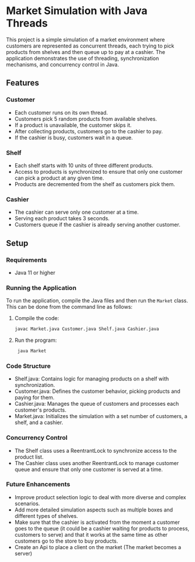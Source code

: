 # Market Simulation with Java Threads

This project is a simple simulation of a market environment where customers are represented as concurrent threads, each trying to pick products from shelves and then queue up to pay at a cashier. The application demonstrates the use of threading, synchronization mechanisms, and concurrency control in Java.

## Features

### Customer
- Each customer runs on its own thread.
- Customers pick 5 random products from available shelves.
- If a product is unavailable, the customer skips it.
- After collecting products, customers go to the cashier to pay.
- If the cashier is busy, customers wait in a queue.

### Shelf
- Each shelf starts with 10 units of three different products.
- Access to products is synchronized to ensure that only one customer can pick a product at any given time.
- Products are decremented from the shelf as customers pick them.

### Cashier
- The cashier can serve only one customer at a time.
- Serving each product takes 3 seconds.
- Customers queue if the cashier is already serving another customer.

## Setup

### Requirements
- Java 11 or higher

### Running the Application
To run the application, compile the Java files and then run the `Market` class. This can be done from the command line as follows:

1. Compile the code:
   ```bash
   javac Market.java Customer.java Shelf.java Cashier.java

2. Run the program:
   ```bash
    java Market

### Code Structure
- Shelf.java: Contains logic for managing products on a shelf with synchronization.
- Customer.java: Defines the customer behavior, picking products and paying for them.
- Cashier.java: Manages the queue of customers and processes each customer's products.
- Market.java: Initializes the simulation with a set number of customers, a shelf, and a cashier.

### Concurrency Control
- The Shelf class uses a ReentrantLock to synchronize access to the product list.
- The Cashier class uses another ReentrantLock to manage customer queue and ensure that only one customer is served at a time.

### Future Enhancements
- Improve product selection logic to deal with more diverse and complex scenarios.
- Add more detailed simulation aspects such as multiple boxes and different types of shelves.
- Make sure that the cashier is activated from the moment a customer goes to the queue (it could be a cashier waiting for products to process, customers to serve) and that it works at the same time as other customers go to the store to buy products.
- Create an Api to place a client on the market (The market becomes a server)
